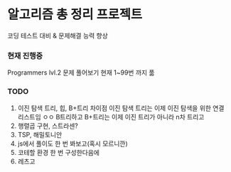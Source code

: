 # 알고리즘 총 정리 프로젝트

코딩 테스트 대비 & 문제해결 능력 향상

### 현재 진행중

Programmers lvl.2 문제 풀어보기
현재 1~99번 까지 풂

### TODO

1. 이진 탐색 트리, 힙, B+트리 차이점
   이진 탐색 트리는 이제 이진 탐색을 위한 연결 리스트임 ㅇㅇ
   B트리하고 B+트리는 이제 이진 트리가 아니라 n차 트리고
2. 행렬곱 구현, 스트라센?
3. TSP, 해밀토니안
4. js에서 풀이도 한 번 봐보고(혹시 모르니깐)
5. 코테할 환경 한 번 구성한다음에
6. 레츠고

